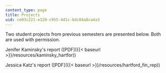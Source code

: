 ```yaml
---
content_type: page
title: Projects
uid: ce03c221-e120-c955-4d1c-bdc84a8ca4a3
---
```


Two student projects from previous semesters are presented below. Both are used with permission.

Jenifer Kaminsky's report ([PDF]({{< baseurl >}}/resources/kaminsky_hartfor))

Jessica Katz's report ([PDF]({{< baseurl >}}/resources/hartford_fin_rep))